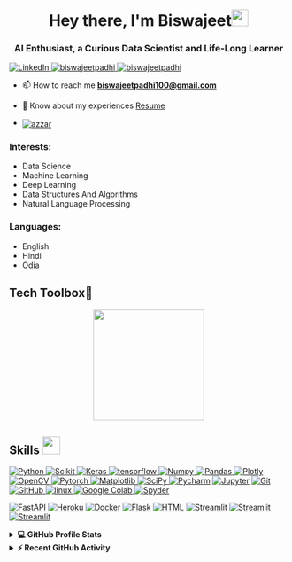 <h1 align="center">Hey there, I'm Biswajeet<img src="https://raw.githubusercontent.com/MartinHeinz/MartinHeinz/master/wave.gif" width="30px"></h1>
<h3 align="center">AI Enthusiast, a Curious Data Scientist and Life-Long Learner</h3>
<a href="https://www.linkedin.com/in/biswajeetpadhi/" target="_blank"><img alt="LinkedIn" 
	src="https://img.shields.io/badge/LinkedIn-0077B5?style=for-the-badge&logo=linkedin&logoColor=white">
	</a>  
<a href="https://twitter.com/biswajeetpadhi" target="blank">
	<img src="https://img.shields.io/twitter/follow/biswajeetpadhi?logo=twitter&style=for-the-badge" alt="biswajeetpadhi" />
	</a> 
<a href="https://leetcode.com/biswajeetpadhi" target="blank">
	<img src="https://img.shields.io/badge/dynamic/json?style=for-the-badge&labelColor=black&color=%23ffa116&label=Solved&query=solvedOverTotal&url=https%3A%2F%2Fleetcode-badge.vercel.app%2Fapi%2Fusers%2Fbiswajeetpadhi&logo=leetcode&logoColor=yellow" alt="biswajeetpadhi" />
	</a> 

- 📫 How to reach me **biswajeetpadhi100@gmail.com**

- 📄 Know about my experiences <a href="https://drive.google.com/file/d/12FPNdtDLHtM5gPi6Z9UvsQtYFa7uiic2/view?usp=sharing" target="blank">Resume</a>

- <a href="https://wa.me/919777223392" target="blank"><img align="center"
         src="https://img.shields.io/badge/whatsapp-4B7F1.svg?style=for-the-badge&logo=whatsapp&logoColor=white"
         alt="azzar" />
	 </a>

<h3 align="left">Interests:</h3>

- Data Science 
- Machine Learning
- Deep Learning
- Data Structures And Algorithms 
- Natural Language Processing

<h3 align="left">Languages:</h3>

- English
- Hindi
- Odia

## **Tech Toolbox🧰**<br>
<p align='center'>
<img src="https://media.giphy.com/media/TEnXkcsHrP4YedChhA/giphy.gif" width="200" height="200" frameBorder="0" class="giphy-embed" allowFullScreen></img></p>

<h2> Skills <img src = "https://media2.giphy.com/media/QssGEmpkyEOhBCb7e1/giphy.gif?cid=ecf05e47a0n3gi1bfqntqmob8g9aid1oyj2wr3ds3mg700bl&rid=giphy.gif" width = 32px> </h2>

   <a href="https://www.python.org" target="_blank">
    <img alt="Python" src="https://img.shields.io/badge/Python-3776AB?style=for-the-badge&logo=python&logoColor=white">
  </a>

   <a href="https://scikit-learn.org/" target="_blank">
    <img alt="Scikit" src="https://img.shields.io/badge/scikit_learn-F7931E?style=for-the-badge&logo=scikit-learn&logoColor=white">
  </a>

   <a href="https://keras.io/" target="_blank">
    <img alt="Keras" src="https://img.shields.io/badge/Keras-D00000?style=for-the-badge&logo=Keras&logoColor=white">
  </a>
  <a href="https://www.tensorflow.org" target="_blank"> <img src="https://img.shields.io/badge/TensorFlow-FF6F00?style=for-the-badge&logo=TensorFlow&logoColor=white" alt="tensorflow"/> 
  </a>
   <a href="https://numpy.org/" target="_blank">
    <img alt="Numpy" src="https://img.shields.io/badge/Numpy-777BB4?style=for-the-badge&logo=numpy&logoColor=white">
  </a>

   <a href="https://pandas.pydata.org/" target="_blank">
    <img alt="Pandas" src="https://img.shields.io/badge/Pandas-2C2D72?style=for-the-badge&logo=pandas&logoColor=white">

   <a href="https://plotly.com/" target="_blank">
    <img alt="Plotly" src="https://img.shields.io/badge/Plotly-239120?style=for-the-badge&logo=plotly&logoColor=white">
  </a>
   <a href="https://opencv.org/" target="_blank">
    <img alt="OpenCV" src="https://img.shields.io/badge/OpenCV-27338e?style=for-the-badge&logo=OpenCV&logoColor=white">
  </a>
  <a href="https://pytorch.org/" target="_blank"> <img src="https://img.shields.io/badge/PyTorch-EE4C2C?style=for-the-badge&logo=PyTorch&logoColor=white" alt="Pytorch"/> </a>
  <a href="https://matplotlib.org/" target="_blank"> <img src="https://img.shields.io/badge/Matplotlib-%23ffffff.svg?style=for-the-badge&logo=Matplotlib&logoColor=black" alt="Matplotlib"/> </a>
  <a href="https://scipy.org/" target="_blank"> <img src="https://img.shields.io/badge/SciPy-%230C55A5.svg?style=for-the-badge&logo=scipy&logoColor=%white" alt="SciPy"/> </a>
<a href="https://www.jetbrains.com/pycharm/" target="_blank"> <img src="https://img.shields.io/badge/PyCharm-000000.svg?&style=for-the-badge&logo=PyCharm&logoColor=white" alt="Pycharm"/></a>
<a href="https://jupyter.org/" target="_blank">
    <img alt="Jupyter" src="https://img.shields.io/badge/Jupyter-F37626.svg?&style=for-the-badge&logo=Jupyter&logoColor=white"></a>
<a href="https://git-scm.com/" target="_blank"> <img src="https://img.shields.io/badge/GIT-E44C30?style=for-the-badge&logo=git&logoColor=white" alt="Git"/> </a>
<a href="https://github.com/" target="_blank"> <img src="https://img.shields.io/badge/GitHub-100000?style=for-the-badge&logo=github&logoColor=white" alt="GitHub"/>
<a href="https://www.linux.org/" target="_blank"> <img src="https://img.shields.io/badge/Linux-FCC624?style=for-the-badge&logo=linux&logoColor=black" alt="linux"/> </a>
<a href="https://colab.research.google.com/notebooks/" target="_blank"> <img src="https://img.shields.io/badge/Colab-F9AB00?style=for-the-badge&logo=googlecolab&color=525252" alt="Google Colab"/> </a>
<a href="https://docs.anaconda.com/anaconda/user-guide/tasks/integration/spyder/#:~:text=Spyder%2C%20the%20Scientific%20Python%20Development,%2C%20debugging%2C%20and%20introspection%20features.&text=Spyder%20is%20also%20pre%2Dinstalled,which%20is%20included%20in%20Anaconda." target="_blank"> <img src="https://img.shields.io/badge/conda-342B029.svg?&style=for-the-badge&logo=anaconda&logoColor=white" alt="Spyder"/> </a>

<a href="https://fastapi.tiangolo.com/"><img alt="FastAPI" src="https://img.shields.io/badge/FastAPI-005571?style=for-the-badge&logo=fastapi"></a>
<a href="https://www.heroku.com/"><img alt="Heroku" src="https://img.shields.io/badge/Heroku-430098?style=for-the-badge&logo=heroku&logoColor=white"></a>
<a href="https://www.docker.com/"><img alt="Docker" src="https://img.shields.io/badge/Docker-2CA5E0?style=for-the-badge&logo=docker&logoColor=white"></a>
<a href="https://www.flask.com/"><img alt="Flask" src="https://img.shields.io/badge/Flask-000000?style=for-the-badge&logo=flask&logoColor=white"></a>
<a href="https://html.com/"><img alt="HTML" src="https://img.shields.io/badge/-HTML-c58545?style=for-the-badge&logo=html5&logoColor=c58545&labelColor=282828"></a>
<a href="https://streamlit.io/" target="_blank"><img alt="Streamlit" src="https://img.shields.io/badge/Streamlit-FF4B4B?style=for-the-badge&logo=Streamlit&logoColor=white"></a>
<a href="https://www.mongodb.com/" target="_blank"><img alt="Streamlit" src="https://img.shields.io/badge/MongoDB-%234ea94b.svg?style=for-the-badge&logo=mongodb&logoColor=white"></a>
<a href="https://www.mysql.com/" target="_blank"><img alt="Streamlit" src="https://img.shields.io/badge/mysql-%2300f.svg?style=for-the-badge&logo=mysql&logoColor=white"></a>

</p>

<details> 
  <summary><b>💻 GitHub Profile Stats</b></summary>
  <br/>
  <p align="center">
    <a href="https://github.com/biswajeetpadhi/github-readme-stats"><img alt="Biswajeet's Github Stats" src="https://github-readme-stats.vercel.app/api?username=biswajeetpadhi&show_icons=true&count_private=true&theme=algolia" height="192px"/></a>
<br/>
  &nbsp;
	  <img src="https://github-readme-stats.vercel.app/api/top-langs?username=biswajeetpadhi&show_icons=true&locale=en&layout=compact&theme=algolia" alt="biswajeetpadhi" height="192px"/>
  <br/>
  </p>
</details>


<details>
  <summary><b>⚡ Recent GitHub Activity</b></summary>
  <br/>
   <a href="https://github.com/biswajeetpadhi"><img alt="Biswajeet's Activity Graph" src="https://activity-graph.herokuapp.com/graph?username=biswajeetpadhi&custom_title=Biswajeet's%20Contribution%20Graph&theme=react-dark" /></a>
  <br/>

</details>
